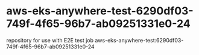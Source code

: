 # aws-eks-anywhere-test-6290df03-749f-4f65-96b7-ab09251331e0-24
repository for use with E2E test job aws-eks-anywhere-test:6290df03-749f-4f65-96b7-ab09251331e0-24

